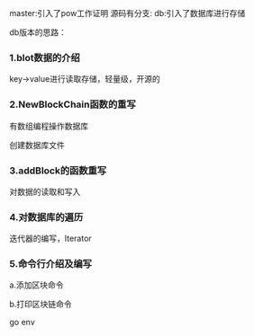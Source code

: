 master:引入了pow工作证明
源码有分支:
db:引入了数据库进行存储

db版本的思路：

### 1.blot数据的介绍

 key->value进行读取存储，轻量级，开源的

### 2.NewBlockChain函数的重写

有数组编程操作数据库

创建数据库文件

### 3.addBlock的函数重写

对数据的读取和写入

### 4.对数据库的遍历

迭代器的编写，Iterator

### 5.命令行介绍及编写

a.添加区块命令

b.打印区块链命令



go env